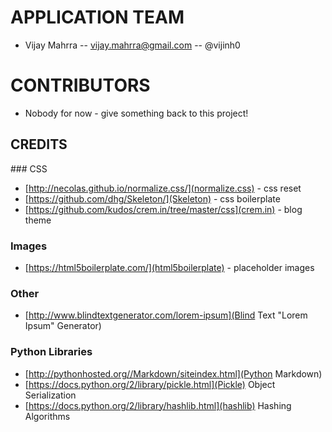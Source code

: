 # APPLICATION TEAM

* Vijay Mahrra -- vijay.mahrra@gmail.com -- @vijinh0

# CONTRIBUTORS

* Nobody for now - give something back to this project!

## CREDITS

### CSS
* [http://necolas.github.io/normalize.css/](normalize.css) - css reset
* [https://github.com/dhg/Skeleton/](Skeleton) - css boilerplate
* [https://github.com/kudos/crem.in/tree/master/css](crem.in) - blog theme

### Images
* [https://html5boilerplate.com/](html5boilerplate) - placeholder images

### Other
* [http://www.blindtextgenerator.com/lorem-ipsum](Blind Text "Lorem Ipsum" Generator)

### Python Libraries
* [http://pythonhosted.org//Markdown/siteindex.html](Python Markdown)
* [https://docs.python.org/2/library/pickle.html](Pickle) Object Serialization
* [https://docs.python.org/2/library/hashlib.html](hashlib) Hashing Algorithms
